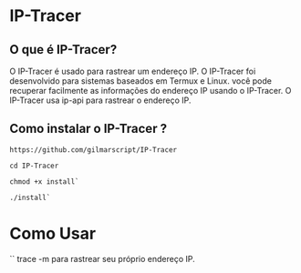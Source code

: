 # IP-Tracer

## O que é IP-Tracer?

O IP-Tracer é usado para rastrear um endereço IP. O IP-Tracer foi desenvolvido para sistemas baseados em Termux e Linux. você pode recuperar facilmente as informações do endereço IP usando o IP-Tracer. O IP-Tracer usa ip-api para rastrear o endereço IP.


## Como instalar o IP-Tracer ?

```
https://github.com/gilmarscript/IP-Tracer

cd IP-Tracer

chmod +x install`

./install`
```


# Como Usar


``
trace -m  para rastrear seu próprio endereço IP.
```
